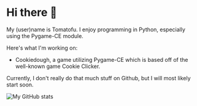 # Hi there 👋

My (user)name is Tomatofu. I enjoy programming in Python, especially using the Pygame-CE module.

Here's what I'm working on:
 - Cookiedough, a game utilizing Pygame-CE which is based off of the well-known game Cookie Clicker.

Currently, I don't really do that much stuff on Github, but I will most likely start soon.


![My GitHub stats](https://github-readme-stats.vercel.app/api?username=matofu&show_icons=true&theme=transparent)
